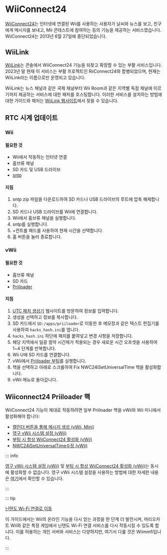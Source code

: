 # WiiConnect24

<!--
This guide provides the means of regaining WiiConnect24 functionality on your console via RiiConnect24.
Although not at all necessary, it is a "nice to have" feature that was originally used for online connectivity in certain applications on the console.
These apps include the Forecast/News Channel, Nintendo Channel, Check Mii Out Channel, some Japan-exclusive channels, and more.
-->

[WiiConnect24](https://wikipedia.org/wiki/WiiConnect24)는 인터넷에 연결된 Wii를 사용하는 사용자가 날씨와 뉴스를 보고, 친구에게 메시지를 보내고, Mii 콘테스트에 참여하는 등의 기능을 제공하는 서비스였습니다. WiiConnect24는 2013년 6월 27일에 중단되었습니다.

## WiiLink

[WiiLink](https://www.wiilink24.com/)는 콘솔에서 WiiConnect24 기능을 되찾고 확장할 수 있는 부활 서비스입니다.
2023년 말 현재 이 서비스는 부활 프로젝트인 RiiConnect24와 합병되었으며, 현재는 WiiLink라는 이름으로만 운영되고 있습니다.

WiiLink는 뉴스 채널과 같은 국제 채널부터 Wii Room과 같은 지역별 독점 채널에 이르기까지 제공하는 서비스에 대한 패처를 호스팅합니다.
이러한 서비스를 설치하는 방법에 대한 가이드와 패처는 [WiiLink 웹사이트](https://www.wiilink24.com/guide/)에서 찾을 수 있습니다.

<!-- move this back to another page? or no -->

## RTC 시계 업데이트

### Wii

#### 필요한 것

- Wii에서 작동하는 인터넷 연결
- 홈브류 채널
- SD 카드 및 USB 드라이브
- [sntp](https://oscwii.org/library/app/sntp)

#### 지침

1. sntp zip 파일을 다운로드하여 SD 카드나 USB 드라이브의 루트에 압축 해제합니다.
2. SD 카드나 USB 드라이브를 Wii에 연결합니다.
3. Wii에서 홈브류 채널을 실행합니다.
4. sntp를 실행합니다.
5. +컨트롤 패드를 사용하여 현재 시간을 선택합니다.
6. 홈 버튼을 눌러 종료합니다.

### vWii

#### 필요한 것

- 홈브류 채널
- SD 카드
- [Priiloader](priiloader)

#### 지침

1. [UTC 패치 생성기](https://garyodernichts.github.io/priiloader-patch-gen/) 웹사이트를 방문하여 정보를 입력합니다.
2. 생성을 선택하고 정보를 복사합니다.
3. SD 카드에서 `SD:/apps/priiloader`로 이동한 후 메모장과 같은 텍스트 편집기를 사용하여 `hacks_hash.ini`를 엽니다.
4. `hacks_hash.ini` 하단에 패치를 붙여넣고 변경 사항을 저장합니다.
5. 해당 지역에서 일광 절약 시간제가 적용되는 경우 새로운 시간 오프셋을 사용하여 1~4 단계를 반복합니다.
6. Wii U에 SD 카드를 연결합니다.
7. vWii에서 [Priiloader 부팅](priiloader#section-iii---entering-priiloader)를 실행합니다.
8. 핵을 선택하고 아래로 스크롤하여 Fix NWC24iSetUniversalTime 핵을 활성화합니다.
9. vWii 메뉴로 돌아갑니다.

## Wiiconnect24 Priiloader 핵

WiiConnect24 기능이 제대로 작동하려면 일부 Priiloader 핵을 vWii와 Wii 미니에서 활성화해야 합니다:

- [캘린더 버튼을 통해 메시지 생성 (vWii, Mini)](https://dacotaco.github.io/priiloader/docs/HACKSLIST.html#create-message-via-calendar-button-vwii-mini)
- [영구 vWii 시스템 설정 (vWii)](https://dacotaco.github.io/priiloader/docs/HACKSLIST.html#permanent-vwii-system-settings-vwii)
- [부팅 시 항상 WiiConnect24 활성화 (vWii)](https://dacotaco.github.io/priiloader/docs/HACKSLIST.html#always-enable-wiiconnect24-on-boot-vwii)
- [NWC24iSetUniversalTime수정 (vWii)](https://dacotaco.github.io/priiloader/docs/HACKSLIST.html#fix-nwc24isetuniversaltime-vwii)

::: info

[영구 vWii 시스템 설정 (vWii)](https://dacotaco.github.io/priiloader/docs/HACKSLIST.html#permanent-vwii-system-settings-vwii) 및 [부팅 시 항상 WiiConnect24 활성화 (vWii)](https://dacotaco.github.io/priiloader/docs/HACKSLIST.html#always-enable-wiiconnect24-on-boot-vwii)는 동시에 활성화할 수 없습니다. 영구 vWii 시스템 설정을 사용하는 방법에 대한 자세한 내용은 [여기](https://dacotaco.github.io/priiloader/docs/FAQ.html#how-to-use-permanent-wii-system-settings-on-vwii)에서 확인할 수 있습니다.

:::

::: tip

[닌텐도 Wi-Fi 연결로 이동](nintendowfc)

이 가이드에서는 Wii의 온라인 기능을 다시 얻는 과정을 한 단계 더 발전시켜, 마리오카트 Wii와 같은 특정 게임에서 닌텐도 Wi-Fi 연결 서비스를 다시 작동시킬 수 있도록 합니다. 이를 허용하는 개인 서버와 서비스는 다양하지만, 여기서 다룰 것은 Wiimmfi입니다.

:::
